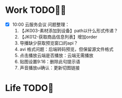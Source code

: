 # Work TODO👨‍💻
- [x] 10:00 云服务会议
问题整理：
	1. 【JK003-素材添加到设备】path以什么形式传递？
	2. 【JK012-获取商品信息列表】增加order
	3.   导播缺少获取预览窗口的api？
	4. avi 格式问题：后端转码预览，但保留源文件格式
	5. 点击播放云端是否播放：云端无需播放
	6. 贴图设置9:16：删除此句提示语
	7. 声音播放ui确认：更新切图链接

# Life TODO🌻

